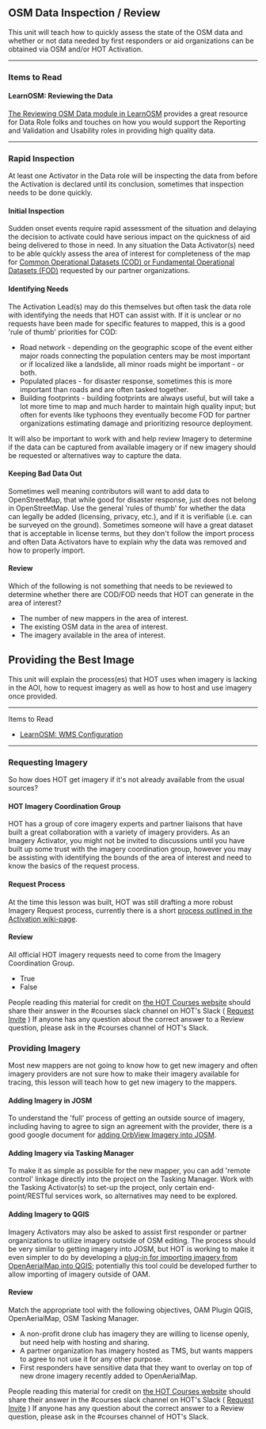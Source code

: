 ## OSM Data Inspection / Review
This unit will teach how to quickly assess the state of the OSM data and whether or not data needed by first responders or aid organizations can be obtained via OSM and/or HOT Activation.

---
### Items to Read
#### LearnOSM: Reviewing the Data
[The Reviewing OSM Data module in LearnOSM](http://learnosm.org/en/coordination/review/) provides a great resource for Data Role folks and touches on how you would support the Reporting and Validation and Usability roles in providing high quality data.

---

### Rapid Inspection
At least one Activator in the Data role will be inspecting the data from before the Activation is declared until its conclusion, sometimes that inspection needs to be done quickly.

#### Initial Inspection
Sudden onset events require rapid assessment of the situation and
delaying the decision to activate could have serious impact on the
quickness of aid being delivered to those in need. In any situation the
Data Activator(s) need to be able quickly assess the area of interest
for completeness of the map for [Common Operational Datasets (COD) or Fundamental Operational Datasets (FOD)](http://learnosm.org/en/beginner/glossary/) requested by our partner organizations.

#### Identifying Needs

The Activation Lead(s) may do this themselves but often task the data role with identifying the needs that HOT can assist with. If it is unclear or no requests have been made for specific features to mapped, this is a good 'rule of thumb' priorities for COD:
* Road network - depending on the geographic scope of the event either major roads connecting the population centers may be most important or if localized like a landslide, all minor roads might be important - or both.
* Populated places - for disaster response, sometimes this is more important than roads and are often tasked together.
* Building footprints - building footprints are always useful, but will take a lot more time to map and much harder to maintain high quality input; but often for events like typhoons they eventually become FOD for partner organizations estimating damage and prioritizing resource deployment.

It will also be important to work with and help review Imagery to determine if the data can be captured from available imagery or if new imagery should be requested or alternatives way to capture the data.

#### Keeping Bad Data Out
Sometimes well meaning contributors will want to add data to OpenStreetMap, that while good for disaster response, just does not belong in OpenStreetMap. Use the general 'rules of thumb' for whether the data can legally be added (licensing, privacy, etc.), and if it is verifiable (i.e. can be surveyed on the ground). Sometimes someone will have a great dataset that is acceptable in license terms, but they don't follow the import process and often Data Activators have to explain why the data was removed and how to properly import. 

#### Review

Which of the following is not something that needs to be reviewed to determine whether there are COD/FOD needs that HOT can generate in the area of interest?

* The number of new mappers in the area of interest.
* The existing OSM data in the area of interest.
* The imagery available in the area of interest.

## Providing the Best Image

This unit will explain the process(es) that HOT uses when imagery is lacking in the AOI, how to request imagery as well as how to host and use imagery once provided.

---

Items to Read
* [LearnOSM: WMS Configuration](http://courses.hotosm.org/mod/url/view.php?id=129)

---

### Requesting Imagery

So how does HOT get imagery if it's not already available from the usual sources?

#### HOT Imagery Coordination Group

HOT has a group of core imagery experts and partner liaisons that have built a great collaboration with a variety of imagery providers. As an Imagery Activator, you might not be invited to discussions until you have built up some trust with the imagery coordination group, however you may be assisting with identifying the bounds of the area of interest and need to know the basics of the request process.

#### Request Process

At the time this lesson was built, HOT was still drafting a more robust Imagery Request process, currently there is a short [process outlined in the Activation wiki-page](http://wiki.openstreetmap.org/wiki/HOT_activation#Imagery_Coordination).

#### Review

All official HOT imagery requests need to come from the Imagery Coordination Group.
* True
* False

People reading this material for credit on [the HOT Courses website](http://courses.hotosm.org/) should share their answer in the #courses slack channel on HOT's Slack ( [Request Invite](http://slack.hotosm.org) ) If anyone has any question about the correct answer to a Review question, please ask in the #courses channel of HOT's Slack.


### Providing Imagery

Most new mappers are not going to know how to get new imagery and often imagery providers are not sure how to make their imagery available for tracing, this lesson will teach how to get new imagery to the mappers.

#### Adding Imagery in JOSM

To understand the 'full' process of getting an outside source of imagery, including having to agree to sign an agreement with the provider, there is a good google document for [adding OrbView Imagery into JOSM](https://docs.google.com/document/d/1MB8h-5oyvygEHl213OzkMWN-HpV83b4bb0xzzDXffO4/edit).

#### Adding Imagery via Tasking Manager

To make it as simple as possible for the new mapper, you can add 'remote control' linkage directly into the project on the Tasking Manager. Work with the Tasking Activator(s) to set-up the project, only certain end-point/RESTful services work, so alternatives may need to be explored.

#### Adding Imagery to QGIS

Imagery Activators may also be asked to assist first responder or partner organizations to utilize imagery outside of OSM editing. The process should be very similar to getting imagery into JOSM, but HOT is working to make it even simpler to do by developing a [plug-in for importing imagery from OpenAerialMap into QGIS](https://github.com/hotosm/oam-qgis-plugin); potentially this tool could be developed further to allow importing of imagery outside of OAM.

#### Review

Match the appropriate tool with the following objectives, OAM Plugin QGIS, OpenAerialMap, OSM Tasking Manager.

* A non-profit drone club has imagery they are willing to license openly, but need help with hosting and sharing.
* A partner organization has imagery hosted as TMS, but wants mappers to agree to not use it for any other purpose.
* First responders have sensitive data that they want to overlay on top of new drone imagery recently added to OpenAerialMap.

People reading this material for credit on [the HOT Courses website](http://courses.hotosm.org/) should share their answer in the #courses slack channel on HOT's Slack ( [Request Invite](http://slack.hotosm.org) ) If anyone has any question about the correct answer to a Review question, please ask in the #courses channel of HOT's Slack.
